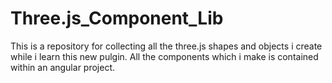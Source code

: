 # Three.js_Component_Lib
This is a repository for collecting all the three.js shapes and objects i create while i learn this new pulgin. All the components which i make is contained within an angular project.
